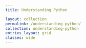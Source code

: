 ```yaml
---
title: Understanding Python

layout: collection
permalink: /understanding-python/
collection: understanding-python
entries_layout: grid
classes: wide
---
```

